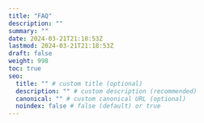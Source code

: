 ```yaml
---
title: "FAQ"
description: ""
summary: ""
date: 2024-03-21T21:18:53Z
lastmod: 2024-03-21T21:18:53Z
draft: false
weight: 998
toc: true
seo:
  title: "" # custom title (optional)
  description: "" # custom description (recommended)
  canonical: "" # custom canonical URL (optional)
  noindex: false # false (default) or true
---
```

